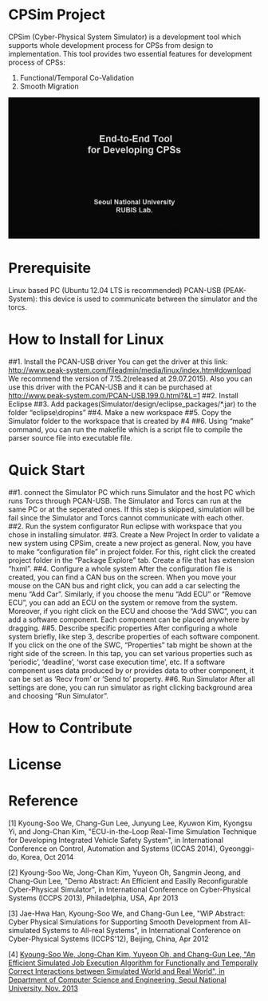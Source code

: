 # CPSim Project
CPSim (Cyber-Physical System Simulator) is a development tool which supports whole development process for CPSs from design to implementation.
This tool provides two essential features for development process of CPSs:

1. Functional/Temporal Co-Validation
2. Smooth Migration

[![CPSim Demo](https://github.com/rubis-lab/images/blob/master/pic2.png)](https://youtu.be/XfD0eenY6rQ "CPSim Demo")

# Prerequisite
Linux based PC (Ubuntu 12.04 LTS is recommended)
PCAN-USB (PEAK-System): this device is used to communicate between the simulator and the torcs. 

# How to Install for Linux
##1. Install the PCAN-USB driver
You can get the driver at this link: http://www.peak-system.com/fileadmin/media/linux/index.htm#download
We recommend the version of 7.15.2(released at 29.07.2015).
Also you can use this driver with the PCAN-USB and it can be purchased at http://www.peak-system.com/PCAN-USB.199.0.html?&L=1
##2. Install Eclipse
##3. Add packages(Simulator/design/eclipse_packages/*.jar) to the folder “eclipse\dropins”
##4. Make a new workspace
##5. Copy the Simulator folder to the workspace that is created by #4
##6. Using “make” command, you can run the makefile which is a script file to compile the parser source file into executable file.

# Quick Start
##1. connect the Simulator PC which runs Simulator and the host PC which runs Torcs through PCAN-USB.
The Simulator and Torcs can run at the same PC or at the seperated ones.
If this step is skipped, simulation will be fail since the Simulator and Torcs cannot communicate with each other.
##2. Run the system configurator
Run eclipse with workspace that you chose in installing simulator.
##3. Create a New Project
In order to validate a new system using CPSim, create a new project as general.
Now, you have to make “configuration file” in project folder.
For this, right click the created project folder in the “Package Explore” tab.
Create a file that has extension “hxml”.
##4. Configure a whole system
After the configuration file is created, you can find a CAN bus on the screen.
When you move your mouse on the CAN bus and right click, you can add a car selecting the menu “Add Car”.
Similarly, if you choose the menu “Add ECU” or “Remove ECU”, you can add an ECU on the system or remove from the system.
Moreover, if you right click on the ECU and choose the “Add SWC”, you can add a software component. 
Each component can be placed anywhere by dragging.
##5. Describe specific properties
After configuring a whole system briefly, like step 3, describe properties of each software component.
If you click on the one of the SWC, “Properties” tab might be shown at the right side of the screen.
In this tap, you can set various properties such as ‘periodic’, ‘deadline’, ‘worst case execution time’, etc.
If a software component uses data produced by or provides data to other component, it can be set as ‘Recv from’ or ‘Send to’ property.
##6. Run Simulator
After all settings are done, you can run simulator as right clicking background area and choosing “Run Simulator”.

# How to Contribute

# License

# Reference
[1] Kyoung-Soo We, Chang-Gun Lee, Junyung Lee, Kyuwon Kim, Kyongsu Yi, and Jong-Chan Kim, "ECU-in-the-Loop Real-Time Simulation Technique for Developing Integrated Vehicle Safety System", in International Conference on Control, Automation and Systems (ICCAS 2014), Gyeonggi-do, Korea, Oct 2014

[2] Kyoung-Soo We, Jong-Chan Kim, Yuyeon Oh, Sangmin Jeong, and Chang-Gun Lee, "Demo Abstract: An Efficient and Easilly Reconfigurable Cyber-Physical Simulator", in International Conference on Cyber-Physical Systems (ICCPS 2013), Philadelphia, USA, Apr 2013

[3] Jae-Hwa Han, Kyoung-Soo We, and Chang-Gun Lee, "WiP Abstract: Cyber Physical Simulations for Supporting Smooth Development from All-simulated Systems to All-real Systems", in International Conference on Cyber-Physical Systems (ICCPS'12), Beijing, China, Apr 2012

[4] [Kyoung-Soo We, Jong-Chan Kim, Yuyeon Oh, and Chang-Gun Lee, "An Efficient Simulated Job Execution Algorithm for Functionally and Temporally Correct Interactions between Simulated World and Real World", in Department of Computer Science and Engineering, Seoul National University, Nov. 2013](http://rubis2.snu.ac.kr/?module=file&act=procFileDownload&file_srl=8035&sid=7a15c388401d03bd0ec5d366580c1964)
